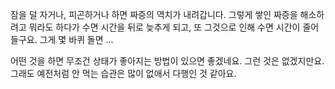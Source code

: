 잠을 덜 자거나, 피곤하거나 하면 짜증의 역치가 내려갑니다. 그렇게 쌓인 짜증을 해소하려고 뭐라도 하다가 수면 시간을 뒤로 늦추게 되고, 또 그것으로 인해 수면 시간이 줄어들구요. 그게 몇 바퀴 돌면 ...

어떤 것을 하면 무조건 상태가 좋아지는 방법이 있으면 좋겠네요. 그런 것은 없겠지만요. 그래도 예전처럼 안 먹는 습관은 많이 없애서 다행인 것 같아요.
